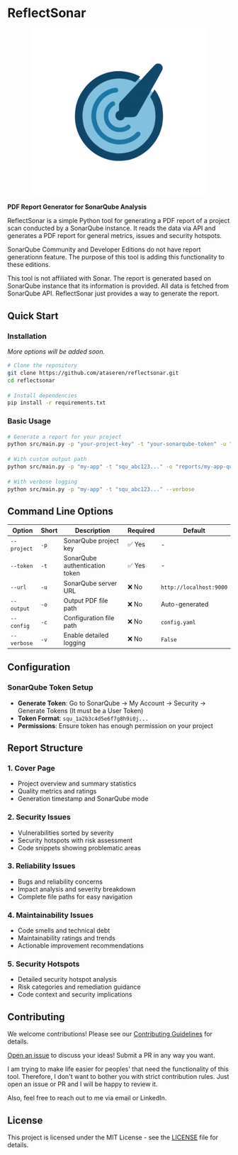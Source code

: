 # ReflectSonar

<p align="center">
  <img src="./rs-logo.png" width="400" alt="reflectsonar-logo">
</p>

**PDF Report Generator for SonarQube Analysis**

ReflectSonar is a simple Python tool for generating a PDF report of a project scan conducted by a SonarQube instance. It reads the data via API and generates a PDF report for general metrics, issues and security hotspots.

SonarQube Community and Developer Editions do not have report generationn feature. The purpose of this tool is adding this functionality to these editions.

This tool is not affiliated with Sonar. The report is generated based on SonarQube instance that its information is provided. All data is fetched from
SonarQube API. ReflectSonar just provides a way to generate the report.

## Quick Start

### Installation

*More options will be added soon.*

```bash
# Clone the repository
git clone https://github.com/ataseren/reflectsonar.git
cd reflectsonar

# Install dependencies
pip install -r requirements.txt
```

### Basic Usage

```bash
# Generate a report for your project
python src/main.py -p "your-project-key" -t "your-sonarqube-token" -u "http://your-sonarqube-server:9000"

# With custom output path
python src/main.py -p "my-app" -t "squ_abc123..." -o "reports/my-app-quality-report.pdf"

# With verbose logging
python src/main.py -p "my-app" -t "squ_abc123..." --verbose
```

## Command Line Options

| Option | Short | Description | Required | Default |
|--------|-------|-------------|----------|---------|
| `--project` | `-p` | SonarQube project key | ✅ Yes | - |
| `--token` | `-t` | SonarQube authentication token | ✅ Yes | - |
| `--url` | `-u` | SonarQube server URL | ❌ No | `http://localhost:9000` |
| `--output` | `-o` | Output PDF file path | ❌ No | Auto-generated |
| `--config` | `-c` | Configuration file path | ❌ No | `config.yaml` |
| `--verbose` | `-v` | Enable detailed logging | ❌ No | `False` |

## Configuration

### SonarQube Token Setup

- **Generate Token**: Go to SonarQube → My Account → Security → Generate Tokens (It must be a User Token)
- **Token Format**: `squ_1a2b3c4d5e6f7g8h9i0j...` 
- **Permissions**: Ensure token has enough permission on your project

## Report Structure

### 1. **Cover Page**
- Project overview and summary statistics
- Quality metrics and ratings
- Generation timestamp and SonarQube mode

### 2. **Security Issues**
- Vulnerabilities sorted by severity
- Security hotspots with risk assessment
- Code snippets showing problematic areas

### 3. **Reliability Issues**  
- Bugs and reliability concerns
- Impact analysis and severity breakdown
- Complete file paths for easy navigation

### 4. **Maintainability Issues**
- Code smells and technical debt
- Maintainability ratings and trends
- Actionable improvement recommendations

### 5. **Security Hotspots**
- Detailed security hotspot analysis
- Risk categories and remediation guidance
- Code context and security implications

## Contributing

We welcome contributions! Please see our [Contributing Guidelines](CONTRIBUTING.md) for details.

[Open an issue](https://github.com/ataseren/reflectsonar/issues) to discuss your ideas! Submit a PR in any way you want.

I am trying to make life easier for peoples' that need the functionality of this tool. Therefore, I don't want to bother you with strict contribution rules. Just open an issue or PR and I will be happy to review it. 

Also, feel free to reach out to me via email or LinkedIn.

## License

This project is licensed under the MIT License - see the [LICENSE](LICENSE) file for details.
